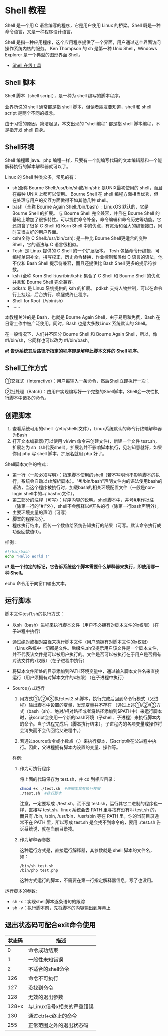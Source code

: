 # Shell 教程

Shell 是一个用 C 语言编写的程序，它是用户使用 Linux 的桥梁。Shell 既是一种命令语言，又是一种程序设计语言。

Shell 是指一种应用程序，这个应用程序提供了一个界面，用户通过这个界面访问操作系统内核的服务。
Ken Thompson 的 sh 是第一种 Unix Shell，Windows Explorer 是一个典型的图形界面 Shell。

* [Shell 在线工具](http://www.runoob.com/try/runcode.php?filename=helloworld&type=bash)

##   Shell 脚本

Shell 脚本（shell script），是一种为 shell 编写的脚本程序。

业界所说的 shell 通常都是指 shell 脚本，但读者朋友要知道，shell 和 shell script 是两个不同的概念。

由于习惯的原因，简洁起见，本文出现的 "shell编程" 都是指 shell 脚本编程，不是指开发 shell 自身。

##  Shell环境

Shell 编程跟 java、php 编程一样，只要有一个能编写代码的文本编辑器和一个能解释执行的脚本解释器就可以了。

Linux 的 Shell 种类众多，常见的有：

* sh(全称 Bourne Shell:/usr/bin/sh或/bin/sh): 是UNIX最初使用的 shell，而且在每种 UNIX 上都可以使用。
  Bourne Shell 在 shell 编程方面相当优秀，但在处理与用户的交互方面做得不如其他几种 shell。
* bash（全称 Bourne Again Shell:/bin/bash）: LinuxOS 默认的，它是 Bourne Shell 的扩展。 与 Bourne Shell 完全兼容，并且在 Bourne Shell 的基础上增加了很多特性。可以提供命令补全，命令编辑和命令历史等功能。它还包含了很多 C Shell 和 Korn Shell 中的优点，有灵活和强大的编辑接口，同时又很友好的用户界面。
* csh(全称 C Shell:/usr/bin/csh): 是一种比 Bourne Shell更适合的变种 Shell，它的语法与 C 语言很相似。
* Tcsh: 是 Linux 提供的 C Shell 的一个扩展版本。
Tcsh 包括命令行编辑，可编程单词补全，拼写校正，历史命令替换，作业控制和类似 C 语言的语法，他不仅和 Bash Shell 提示符兼容，而且还提供比 Bash Shell 更多的提示符参数。
* ksh (全称 Korn Shell:/usr/bin/ksh): 集合了 C Shell 和 Bourne Shell 的优点并且和 Bourne Shell 完全兼容。
* pdksh: 是 Linux 系统提供的 ksh 的扩展。
pdksh 支持人物控制，可以在命令行上挂起，后台执行，唤醒或终止程序。
* Shell for Root（/sbin/sh）
* ……

本教程关注的是 Bash，也就是 Bourne Again Shell，由于易用和免费，Bash 在日常工作中被广泛使用。同时，Bash 也是大多数Linux 系统默认的 Shell。

在一般情况下，人们并不区分 Bourne Shell 和 Bourne Again Shell，所以，像 #!/bin/sh，它同样也可以改为 #!/bin/bash。

**#! 告诉系统其后路径所指定的程序即是解释此脚本文件的 Shell 程序。**


## Shell工作方式
①交互式（Interactive）：用户每输入一条命令，然后Shell立即执行一次；

②批处理（Batch）：由用户实现编写好一个完整的Shell脚本，Shell会一次性执行脚本中诸多的命令。

## 创建脚本

1. 查看系统可用的shell（/etc/shells文件），Linux系统默认的命令行终端解释器为Bash
2. 打开文本编辑器(可以使用 vi/vim 命令来创建文件)，新建一个文件 test.sh，扩展名为 sh（sh代表shell），扩展名并不影响脚本执行，见名知意就好，如果你用 php 写 shell 脚本，扩展名就用 php 好了。

Shell脚本文件的格式：
* 第一行（一般必须写明）：指定脚本使用的shell（若不写明也不影响脚本的执行，系统会自动以sh解析脚本）。"#!/bin/bash"声明文件内的语法使用bash的语法，当这个程序被执行时，加载bash的相关环境配置文件（一般是non-login shell中的~/.bashrc文件）。
* 第二部分的注释（可写）：程序内容的说明。shell脚本中，井号#用作批注（除第一行的"#!"外），shell不会解释以#开头的行（除第一行bash声明外）。
* 主要环境变量的声明（可写）
* 脚本的程序部分。
* 程序执行结束，回传一个数值给系统告知执行的结果（可写。默认命令执行成功返回数值0）。

样例：
```bash
#!/bin/bash
echo "Hello World !"
```
**#! 是一个约定的标记，它告诉系统这个脚本需要什么解释器来执行，即使用哪一种 Shell。**

echo 命令用于向窗口输出文本。

## 运行脚本
脚本文件test1.sh的执行方式：

* 以sh（bash）进程来执行脚本文件（用户不必拥有对脚本文件的x权限）（在子进程中执行）
* 通过绝对或相对路径来执行脚本文件（用户须拥有对脚本文件的x权限）
（Linux系统中一切都是文件。后缀名.sh仅提示用户该文件是一个脚本文件，并不代表该文件是可以被用户执行的。文件是否可以被执行在于用户是否拥有对该文件的x权限）（在子进程中执行）
* 将脚本文件所处的目录添加到PATH环境变量中，通过输入脚本文件名来直接运行（用户须拥有对脚本文件的x权限）（在子进程中执行）

* Source方式运行
    1. 用方式①/②/③执行test2.sh脚本，执行完成后回到命令行模式（父进程）输出脚本中设置的变量，发现变量并不存在
    （通过上述①/②/③方式（bash（sh）、绝对/相对路径或者将路径添加到$PATH中）来运行脚本时，该script会使用一个新的bash环境（子shell、子进程）来执行脚本内的命令。当子进程完成后（脚本执行结束），子进程内的各项变量或操作将会消失而不会传回给父进程中。）

    2. 若通过source命令或小数点（.）来执行脚本，该script会在父进程中执行。因此，父进程拥有脚本内设置的变量、操作等。

    样例:
    1. 作为可执行程序

        将上面的代码保存为 test.sh，并 cd 到相应目录：
        ```bash
        chmod +x ./test.sh  #使脚本具有执行权限
        ./test.sh  #执行脚本
        ```
        注意，一定要写成 ./test.sh，而不是 test.sh，运行其它二进制的程序也一样，直接写 test.sh，linux 系统会去 PATH 里寻找有没有叫 test.sh 的，而只有 /bin, /sbin, /usr/bin，/usr/sbin 等在 PATH 里，你的当前目录通常不在 PATH 里，所以写成 test.sh 是会找不到命令的，要用 ./test.sh 告诉系统说，就在当前目录找。

    2. 作为解释器参数

        这种运行方式是，直接运行解释器，其参数就是 shell 脚本的文件名，如：
        ```
        /bin/sh test.sh
        /bin/php test.php
        ```
        这种方式运行的脚本，不需要在第一行指定解释器信息，写了也没用。

运行脚本的参数:
* sh -x：实现shell脚本逐条语句的跟踪
* sh -v：执行脚本前，先将脚本的内容输出到屏幕上

## 退出状态码可配合exit命令使用

|状态码|描述|
----------- | ----------
|0	    |命令成功结束
|1	    |一般性未知错误
|2	    |不适合的shell命令
|126	|命令不可执行
|127	|没找到命令
|128	|无效的退出参数
|128+x	|与Linux信号x相关的严重错误
|130	|通过ctrl+c终止的命令
|255	|正常范围之外的退出状态码